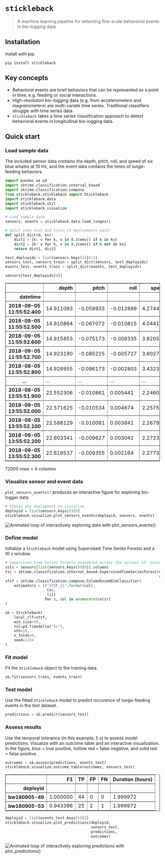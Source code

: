 # `stickleback`

> A machine learning pipeline for detecting fine-scale behavioral events in bio-logging data.

## Installation

Install with pip.

`pip install stickleback`

## Key concepts

* Behavioral events are brief behaviors that can be represented as a point in time, e.g. feeding or social interactions.
* High-resolution bio-logging data (e.g. from accelerometers and magnetometers) are multi-variate time series. Traditional classifiers struggle with time series data.
* `stickleback` takes a time series classification approach to detect behavioral events in longitudinal bio-logging data.

## Quick start

### Load sample data

The included sensor data contains the depth, pitch, roll, and speed of six blue whales at 10 Hz, and the event data contains the times of lunge-feeding behaviors.


```python
import pandas as pd
import sktime.classification.interval_based
import sktime.classification.compose
from stickleback.stickleback import Stickleback
import stickleback.data
import stickleback.util
import stickleback.visualize

# Load sample data
sensors, events = stickleback.data.load_lunges()

# Split into test and train (3 deployments each)
def split_dict(d, ks):
    dict1 = {k: v for k, v in d.items() if k in ks}
    dict2 = {k: v for k, v in d.items() if k not in ks}
    return dict1, dict2

test_deployids = list(sensors.keys())[0:2]
sensors_test, sensors_train = split_dict(sensors, test_deployids)
events_test, events_train = split_dict(events, test_deployids)
```


```python
sensors[test_deployids[0]]
```




<div>
<style scoped>
    .dataframe tbody tr th:only-of-type {
        vertical-align: middle;
    }

    .dataframe tbody tr th {
        vertical-align: top;
    }

    .dataframe thead th {
        text-align: right;
    }
</style>
<table border="1" class="dataframe">
  <thead>
    <tr style="text-align: right;">
      <th></th>
      <th>depth</th>
      <th>pitch</th>
      <th>roll</th>
      <th>speed</th>
    </tr>
    <tr>
      <th>datetime</th>
      <th></th>
      <th></th>
      <th></th>
      <th></th>
    </tr>
  </thead>
  <tbody>
    <tr>
      <th>2018-09-05 11:55:52.400</th>
      <td>14.911083</td>
      <td>-0.059933</td>
      <td>-0.012899</td>
      <td>4.274450</td>
    </tr>
    <tr>
      <th>2018-09-05 11:55:52.500</th>
      <td>14.910864</td>
      <td>-0.067072</td>
      <td>-0.010815</td>
      <td>4.044154</td>
    </tr>
    <tr>
      <th>2018-09-05 11:55:52.600</th>
      <td>14.915853</td>
      <td>-0.075173</td>
      <td>-0.008335</td>
      <td>3.820568</td>
    </tr>
    <tr>
      <th>2018-09-05 11:55:52.700</th>
      <td>14.923190</td>
      <td>-0.085225</td>
      <td>-0.005727</td>
      <td>3.602702</td>
    </tr>
    <tr>
      <th>2018-09-05 11:55:52.800</th>
      <td>14.928955</td>
      <td>-0.096173</td>
      <td>-0.002803</td>
      <td>3.432342</td>
    </tr>
    <tr>
      <th>...</th>
      <td>...</td>
      <td>...</td>
      <td>...</td>
      <td>...</td>
    </tr>
    <tr>
      <th>2018-09-05 13:55:51.900</th>
      <td>22.552306</td>
      <td>-0.010861</td>
      <td>0.005441</td>
      <td>2.246061</td>
    </tr>
    <tr>
      <th>2018-09-05 13:55:52.000</th>
      <td>22.571625</td>
      <td>-0.010534</td>
      <td>0.004674</td>
      <td>2.257525</td>
    </tr>
    <tr>
      <th>2018-09-05 13:55:52.100</th>
      <td>22.588129</td>
      <td>-0.010081</td>
      <td>0.003841</td>
      <td>2.267966</td>
    </tr>
    <tr>
      <th>2018-09-05 13:55:52.200</th>
      <td>22.603341</td>
      <td>-0.009627</td>
      <td>0.003042</td>
      <td>2.272327</td>
    </tr>
    <tr>
      <th>2018-09-05 13:55:52.300</th>
      <td>22.619537</td>
      <td>-0.009355</td>
      <td>0.002164</td>
      <td>2.277328</td>
    </tr>
  </tbody>
</table>
<p>72000 rows × 4 columns</p>
</div>



### Visualize sensor and event data

`plot_sensors_events()` produces an interactive figure for exploring bio-logger data.


```python
# Choose one deployment to visualize
deployid = list(sensors.keys())[0]
stickleback.visualize.plot_sensors_events(deployid, sensors, events)
```

![Animated loop of interactively exploring data with plot_sensors_events()](https://github.com/FlukeAndFeather/stickleback/raw/main/docs/resources/plot-sensors-events.gif)

### Define model

Initialize a `Stickleback` model using Supervised Time Series Forests and a 10 s window.


```python
# Supervised Time Series Forests ensembled across the columns of `sensors`
cols = sensors[list(sensors.keys())[0]].columns
tsc = sktime.classification.interval_based.SupervisedTimeSeriesForest(n_estimators=2,
                                                                      random_state=4321)
stsf = sktime.classification.compose.ColumnEnsembleClassifier(
    estimators = [('STSF_{}'.format(col),
                   tsc,
                   [i])
                  for i, col in enumerate(cols)]
)

sb = Stickleback(
    local_clf=stsf,
    win_size=50,
    tol=pd.Timedelta("5s"),
    nth=10,
    n_folds=4,
    seed=1234
)
```

### Fit model

Fit the `Stickleback` object to the training data.


```python
sb.fit(sensors_train, events_train)
```

### Test model

Use the fitted `Stickleback` model to predict occurence of lunge-feeding events in the test dataset.


```python
predictions = sb.predict(sensors_test)
```

### Assess results

Use the temporal tolerance (in this example, 5 s) to assess model predictions. Visualize with an outcome table and an interactive visualization. In the figure, blue = true positive, hollow red = false negative, and solid red = false positive.


```python
outcomes = sb.assess(predictions, events_test)
stickleback.visualize.outcome_table(outcomes, sensors_test)
```




<div>
<style scoped>
    .dataframe tbody tr th:only-of-type {
        vertical-align: middle;
    }

    .dataframe tbody tr th {
        vertical-align: top;
    }

    .dataframe thead th {
        text-align: right;
    }
</style>
<table border="1" class="dataframe">
  <thead>
    <tr style="text-align: right;">
      <th></th>
      <th>F1</th>
      <th>TP</th>
      <th>FP</th>
      <th>FN</th>
      <th>Duration (hours)</th>
    </tr>
    <tr>
      <th>deployid</th>
      <th></th>
      <th></th>
      <th></th>
      <th></th>
      <th></th>
    </tr>
  </thead>
  <tbody>
    <tr>
      <th>bw180905-49</th>
      <td>1.000000</td>
      <td>44</td>
      <td>0</td>
      <td>0</td>
      <td>1.999972</td>
    </tr>
    <tr>
      <th>bw180905-53</th>
      <td>0.943396</td>
      <td>25</td>
      <td>2</td>
      <td>1</td>
      <td>1.999972</td>
    </tr>
  </tbody>
</table>
</div>




```python
deployid = list(events_test.keys())[0]
stickleback.visualize.plot_predictions(deployid, 
                                       sensors_test, 
                                       predictions, 
                                       outcomes)
```

![Animated loop of interactively exploring predictions with plot_predictions()](https://github.com/FlukeAndFeather/stickleback/raw/main/docs/resources/plot-predictions.gif)
